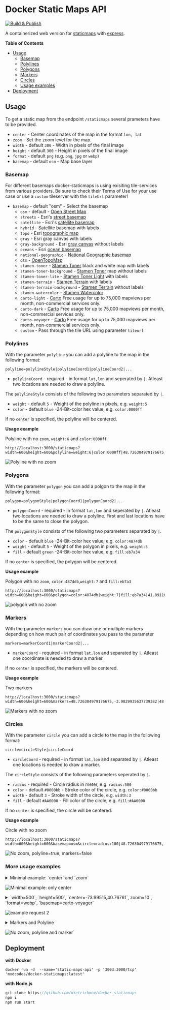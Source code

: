 # Docker Static Maps API

[![Build & Publish](https://github.com/dietrichmax/docker-staticmaps/actions/workflows/pipeline.yml/badge.svg)](https://github.com/dietrichmax/docker-staticmaps/actions/workflows/pipeline.yml)

A containerized web version for [staticmaps](https://www.npmjs.com/package/staticmaps) with [express](https://github.com/expressjs/express).

**Table of Contents**
- [Usage](#usage)
  - [Basemap](#basemap)
  - [Polylines](#polylines)
  - [Polygons](#polygons)
  - [Markers](#markers)
  - [Circles](#circles)
  - [Usage examples](#usage-examples)
- [Deployment](#deployment)

## Usage

To get a static map from the endpoint `/staticmaps` several prameters have to be provided.

- `center` - Center coordinates of the map in the format `lon, lat`
- `zoom` - Set the zoom level for the map.
- `width` - default `300` - Width in pixels of the final image
- `height` - default `300` - Height in pixels of the final image
- `format` - default `png` (e.g. `png`, `jpg` or `webp`)
- `basemap` - default `osm` - Map base layer

### Basemap

For different basemaps docker-staticmaps is using exisiting tile-services from various providers. Be sure to check their Terms of Use for your use case or use a `custom` tileserver with the `tileUrl` parameter!

- `basemap` - default "osm" - Select the basemap
  - `osm` - default - [Open Street Map](https://www.openstreetmap.org/)
  - `streets` - Esri's [street basemap](https://www.arcgis.com/home/webmap/viewer.html?webmap=7990d7ea55204450b8110d57e20c99ab)
  - `satellite` - Esri's [satellite basemap](https://www.arcgis.com/home/webmap/viewer.html?webmap=d802f08316e84c6592ef681c50178f17&center=-71.055499,42.364247&level=15)
  - `hybrid` - Satellite basemap with labels
  - `topo` - Esri [topographic map](https://www.arcgis.com/home/webmap/viewer.html?webmap=a72b0766aea04b48bf7a0e8c27ccc007)
  - `gray` - Esri gray canvas with labels
  - `gray-background` - Esri [gray canvas](https://www.arcgis.com/home/webmap/viewer.html?webmap=8b3d38c0819547faa83f7b7aca80bd76) without labels
  - `oceans` - Esri [ocean basemap](https://www.arcgis.com/home/webmap/viewer.html?webmap=5ae9e138a17842688b0b79283a4353f6&center=-122.255816,36.573652&level=8)
  - `national-geographic` - [National Geographic basemap](https://www.arcgis.com/home/webmap/viewer.html?webmap=d94dcdbe78e141c2b2d3a91d5ca8b9c9)
  - `otm` - [OpenTopoMap](https://www.opentopomap.org/)
  - `stamen-toner` - [Stamen Toner](http://maps.stamen.com/toner/) black and white map with labels
  - `stamen-toner-background` - [Stamen Toner](http://maps.stamen.com/toner-background/) map without labels
  - `stamen-toner-lite` - [Stamen Toner Light](http://maps.stamen.com/toner-lite/) with labels
  - `stamen-terrain` - [Stamen Terrain](http://maps.stamen.com/terrain/) with labels
  - `stamen-terrain-background` - [Stamen Terrain](http://maps.stamen.com/terrain-background/) without labels
  - `stamen-watercolor` - [Stamen Watercolor](http://maps.stamen.com/watercolor/)
  - `carto-light` - [Carto](https://carto.com/location-data-services/basemaps/) Free usage for up to 75,000 mapviews per month, non-commercial services only.
  - `carto-dark` - [Carto](https://carto.com/location-data-services/basemaps/) Free usage for up to 75,000 mapviews per month, non-commercial services only.
  - `carto-voyager` - [Carto](https://carto.com/location-data-services/basemaps/) Free usage for up to 75,000 mapviews per month, non-commercial services only.
  - `custom` - Pass through the tile URL using parameter `tileurl`

### Polylines

With the parameter `polyline` you can add a polyline to the map in the following format:

`polyline=polylineStyle|polylineCoord1|polylineCoord2|...`

- `polylineCoord` - required - in format `lat,lon` and seperated by `|`. Atleast two locations are needed to draw a polyline.

The `polylineStyle` consists of the following two parameters separated by `|`.

- `weight` - default `5` - Weight of the polyline in pixels, e.g. `weight:5`
- `color` - default `blue` -24-Bit-color hex value, e.g. `color:0000ff`

If no `center` is specified, the polyline will be centered.

**Usage example**

Polyline with no `zoom`, `weight:6` and `color:0000ff`</summary>
```
http://localhost:3000/staticmaps?width=600&height=600&polyline=weight:6|color:0000ff|48.726304979176675,-3.9829935637739382|48.72623035828412,-3.9829726446543385|48.726126671101639,-3.9829546542797467|48.725965124843256,-3.9829070729298808|48.725871429380568,-3.9828726793245273|48.725764250990267,-3.9828064532306628|48.725679557682362,-3.9827385375789146|48.72567025076134,-3.9827310750289113|48.725529844164292,-3.9826617613709225|48.725412537198615,-3.9826296635284164|48.725351694726704,-3.9826201452878531|48.725258599474508,-3.9826063049230411|48.725157520450125,-3.9825900299314232|48.725077863838543,-3.9825779905509102|48.724930435729831,-3.9825514102373938|48.724815578113535,-3.9825237355887291|48.724760905376989,-3.9825013965800564|48.724677938456551,-3.9824534296566916|48.724379435330384,-3.9822469276001118|48.724304509274596,-3.9821850264836076|48.7242453124599,-3.9821320570321772|48.724206187829317,-3.9821063430223207|48.724117073204575,-3.9820862134785551
```

![Polyline with no zoom](https://raw.githubusercontent.com/dietrichmax/docker-staticmaps/refs/heads/main/examples/polylinepath.png)

### Polygons

With the parameter `polygon` you can add a polgon to the map in the following format:

`polygon=polygonStyle|polygonCoord1|polygonCoord2|...`

- `polygonCoord` - required - in format `lat,lon` and seperated by `|`. Atleast two locations are needed to draw a polyline. First and last locations have to be the same to close the polygon.

The `polygonStyle` consists of the following two parameters separated by `|`.

- `color` - default `blue` -24-Bit-color hex value, e.g. `color:4874db`
- `weight` - default `5` - Weight of the polygon in pixels, e.g. `weight:5`
- `fill` - default `green` -24-Bit-color hex value, e.g. `fill:eb7a34`

If no `center` is specified, the polygon will be centered.

**Usage example**

Polygon with no `zoom`, `color:4874db`,`weight:7` and `fill:eb7a3`</summary>
```
http://localhost:3000/staticmaps?width=600&height=600&polygon=color:4874db|weight:7|fill:eb7a34|41.891169,12.491691|41.890633,12.493697|41.889012,12.492989|41.889467,12.490811|41.891169,12.491691
```

![polygon with no zoom](https://raw.githubusercontent.com/dietrichmax/docker-staticmaps/refs/heads/main/examples/polygonexample.png)

### Markers

With the parameter `markers` you can draw one or multiple markers depending on how much pair of coordinates you pass to the parameter

`markers=markerCoord1|markerCoord2|...`

- `markerCoord` - required - in format `lat,lon` and separated by `|`. Atleast one coordinate is needed to draw a marker.

If no `center` is specified, the markers will be centered.

**Usage example**

Two markers
```
http://localhost:3000/staticmaps?width=600&height=600&markers=48.726304979176675,-3.9829935637739382|48.724117073204575,-3.9820862134785551
```

![Markers with no zoom](https://raw.githubusercontent.com/dietrichmax/docker-staticmaps/refs/heads/main/examples/markers.png)

### Circles

With the parameter `circle` you can add a circle to the map in the following format:

`circle=circleStyle|circleCoord`

- `circleCoord` - required - in format `lat,lon` and separated by `|`. Atleast one locations is needed to draw a marker.

The `circleStyle` consists of the following parameters seperated by `|`.

- `radius` - required - Circle radius in meter, e.g. `radius:500`
- `color` - default `#0000bb` -  Stroke color of the circle, e.g. `color:#0000bb`
- `width` - default `3` - Stroke width of the circle, e.g. `width:3`
- `fill` - default `#AA0000` - Fill color of the circle, e.g. `fill:#AA0000`

If no `center` is specified, the circle will be centered.

**Usage example**

Circle with no zoom
```
http://localhost:3000/staticmaps?width=600&height=600&basemap=osm&circle=radius:100|48.726304979176675,-3.9829935637739382
```

![No zoom, `polyline=true`, `markers=false`](https://raw.githubusercontent.com/dietrichmax/docker-staticmaps/refs/heads/main/examples/circle.png)


### More usage examples

<details>
  <summary>Minimal example: `center` and `zoom`</summary>
  <p>http://localhost:3000/staticmaps?center=-119.49280,37.81084&zoom=9</p>
</details>

![Minimal example: only `center`](https://raw.githubusercontent.com/dietrichmax/docker-staticmaps/refs/heads/main/examples/minimalexample.png "screenshot of minimal example: only `center`")

<details>
  <summary>`width=500`, `height=500`, `center=-73.99515,40.76761`, zoom=10`, `format=webp`, `basemap=carto-voyager`</summary>
  <p>http://localhost:3000/staticmaps?width=500&height=500&center=-73.99515,40.76761&zoom=10&format=webp&basemap=carto-voyager</p>
</details>

![example request 2](https://raw.githubusercontent.com/dietrichmax/docker-staticmaps/refs/heads/main/examples/example2.webp "example request 2")

<details>
  <summary>Markers and Polyline</summary>
    <p>
      http://localhost:3000/staticmaps?width=600&height=600&polyline=weight:6|color:0000ff|48.726304979176675,-3.9829935637739382|48.72623035828412,-3.9829726446543385|48.726126671101639,-3.9829546542797467|48.725965124843256,-3.9829070729298808|48.725871429380568,-3.9828726793245273|48.725764250990267,-3.9828064532306628|48.725679557682362,-3.9827385375789146|48.72567025076134,-3.9827310750289113|48.725529844164292,-3.9826617613709225|48.725412537198615,-3.9826296635284164|48.725351694726704,-3.9826201452878531|48.725258599474508,-3.9826063049230411|48.725157520450125,-3.9825900299314232|48.725077863838543,-3.9825779905509102|48.724930435729831,-3.9825514102373938|48.724815578113535,-3.9825237355887291|48.724760905376989,-3.9825013965800564|48.724677938456551,-3.9824534296566916|48.724379435330384,-3.9822469276001118|48.724304509274596,-3.9821850264836076|48.7242453124599,-3.9821320570321772|48.724206187829317,-3.9821063430223207|48.724117073204575,-3.9820862134785551&markers=48.726304979176675,-3.9829935637739382|48.724117073204575,-3.9820862134785551
    </p>
  </details>

![No zoom, polyline and marker`](https://raw.githubusercontent.com/dietrichmax/docker-staticmaps/refs/heads/main/examples/markersandpolyline.png)


## Deployment

**with Docker**

```
docker run -d  --name='static-maps-api' -p '3003:3000/tcp' 'mxdcodes/docker-staticmaps:latest'
```

**with Node.js**

```js
git clone https://github.com/dietrichmax/docker-staticmaps
npm i
npm run start
```

